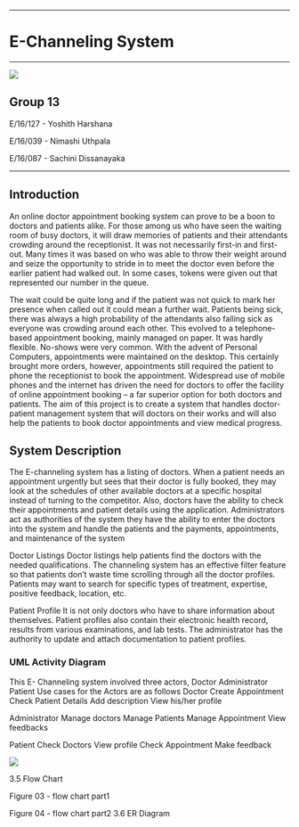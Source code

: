 ___
# E-Channeling System
___

![](https://www.techringe.com/wp-content/uploads/2019/08/Doctor1.png)

## Group 13
E/16/127 - Yoshith Harshana

E/16/039 - Nimashi Uthpala

E/16/087 - Sachini Dissanayaka

___
## Introduction
An online doctor appointment booking system can prove to be a boon to doctors and patients alike. For those among us who have seen the waiting room of busy doctors, it will draw memories of patients and their attendants crowding around the receptionist. It was not necessarily first-in and first-out. Many times it was based on who was able to throw their weight around and seize the opportunity to stride in to meet the doctor even before the earlier patient had walked out. In some cases, tokens were given out that represented our number in the queue.

The wait could be quite long and if the patient was not quick to mark her presence when called out it could mean a further wait. Patients being sick, there was always a high probability of the attendants also falling sick as everyone was crowding around each other. This evolved to a telephone-based appointment booking, mainly managed on paper. It was hardly flexible. No-shows were very common. With the advent of Personal Computers, appointments were maintained on the desktop. This certainly brought more orders, however, appointments still required the patient to phone the receptionist to book the appointment. Widespread use of mobile phones and the internet has driven the need for doctors to offer the facility of online appointment booking – a far superior option for both doctors and patients. The aim of this project is to create a system that handles doctor-patient management system that will doctors on their works and will also help the patients to book doctor appointments and view medical progress. 

## System Description
The E-channeling system has a listing of doctors. When a patient needs an appointment urgently but sees that their doctor is fully booked, they may look at the schedules of other available doctors at a specific hospital instead of turning to the competitor. Also, doctors have the ability to check their appointments and patient details using the application.
Administrators act as authorities of the system they have the ability to enter the doctors into the system and handle the patients and the payments, appointments, and maintenance of the system

Doctor Listings
Doctor listings help patients find the doctors with the needed qualifications. The channeling system has an effective filter feature so that patients don’t waste time scrolling through all the doctor profiles. Patients may want to search for specific types of treatment, expertise, positive feedback, location, etc.

Patient Profile
It is not only doctors who have to share information about themselves. Patient profiles also contain their electronic health record, results from various examinations, and lab tests. The administrator has the authority to update and attach documentation to patient profiles. 

### UML Activity Diagram
This E- Channeling  system involved three actors,
Doctor
Administrator
Patient
Use cases for the Actors are as follows
Doctor
Create Appointment
Check Patient Details
Add description
View his/her profile

Administrator
Manage doctors
Manage Patients
Manage Appointment
View feedbacks

Patient
Check Doctors
View profile
Check Appointment
Make feedback


![](https://user-images.githubusercontent.com/67429062/139879107-aa34cb64-72ab-420f-bdfd-80efb4b6042f.png)









3.5 Flow Chart



Figure 03 - flow chart part1






Figure 04 - flow chart part2
3.6 ER  Diagram





